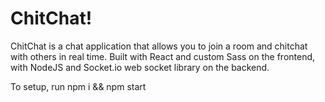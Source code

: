 # ChitChat!

ChitChat is a chat application that allows you to join a room and chitchat with others in real time. 
Built with React and custom Sass on the frontend, with NodeJS and Socket.io web socket library on the backend. 

To setup, run npm i && npm start
